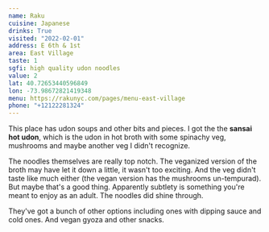 ```yaml
---
name: Raku
cuisine: Japanese
drinks: True
visited: "2022-02-01"
address: E 6th & 1st
area: East Village
taste: 1
sgfi: high quality udon noodles
value: 2
lat: 40.72653440596849
lon: -73.98672821419348
menu: https://rakunyc.com/pages/menu-east-village
phone: "+12122281324"
---
```


This place has udon soups and other bits and pieces. I got the the **sansai hot udon**, which is the udon in hot broth with some spinachy veg, mushrooms and maybe another veg I didn't recognize. 

The noodles themselves are really top notch. The veganized version of the broth may have let it down a little, it wasn't too exciting. And the veg didn't taste like much either (the vegan version has the mushrooms un-tempurad). But maybe that's a good thing. Apparently subtlety is something you're meant to enjoy as an adult. The noodles did shine through.

They've got a bunch of other options including ones with dipping sauce and cold ones. And vegan gyoza and other snacks.
